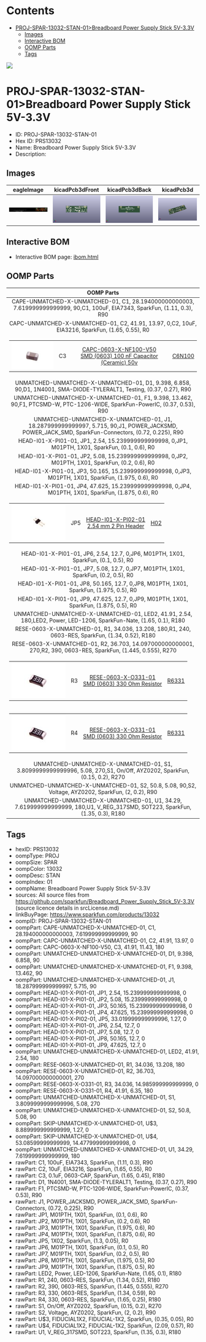 



Contents
========

* [PROJ-SPAR-13032-STAN-01>Breadboard Power Supply Stick 5V-3.3V](#proj-spar-13032-stan-01breadboard-power-supply-stick-5v-33v)
	* [Images](#images)
	* [Interactive BOM](#interactive-bom)
	* [OOMP Parts](#oomp-parts)
	* [Tags](#tags)
  
![][im]
# PROJ-SPAR-13032-STAN-01>Breadboard Power Supply Stick 5V-3.3V

- ID: PROJ-SPAR-13032-STAN-01
- Hex ID: PRS13032
- Name: Breadboard Power Supply Stick 5V-3.3V
- Description: 

## Images
  
  

|eagleImage|kicadPcb3dFront|kicadPcb3dBack|kicadPcb3d|
| :---: | :---: | :---: | :---: |
|[![eagleImage](eagleImage_140.png)](eagleImage_600.png)|[![kicadPcb3dFront](kicadPcb3dFront_140.png)](kicadPcb3dFront_600.png)|[![kicadPcb3dBack](kicadPcb3dBack_140.png)](kicadPcb3dBack_600.png)|[![kicadPcb3d](kicadPcb3d_140.png)](kicadPcb3d_600.png)|

## Interactive BOM

- Interactive BOM page: [ibom.html](kicad/bom/ibom.html)

## OOMP Parts
  

|OOMP Parts|
| :---: |
|CAPE-UNMATCHED-X-UNMATCHED-01, C1, 28.194000000000003, 7.619999999999999, 90,C1, 100uF, EIA7343, SparkFun, (1.11, 0.3), R90|
|CAPC-UNMATCHED-X-UNMATCHED-01, C2, 41.91, 13.97, 0,C2, 10uF, EIA3216, SparkFun, (1.65, 0.55), R0|
|<table><tr><td>![CAPC-0603-X-NF100-V50](https://raw.githubusercontent.com/oomlout/oomlout_OOMP_parts/main/CAPC-0603-X-NF100-V50/image_140.jpg)</td><td> C3</td><td>[CAPC-0603-X-NF100-V50<br>SMD (0603) 100 nF Capacitor (Ceramic) 50v](https://github.com/oomlout/oomlout_OOMP_parts/tree/main/CAPC-0603-X-NF100-V50/)</td><td>[C6N100](https://github.com/oomlout/oomlout_OOMP_parts/tree/main/CAPC-0603-X-NF100-V50/)</td></tr></table>|
|UNMATCHED-UNMATCHED-X-UNMATCHED-01, D1, 9.398, 6.858, 90,D1, 1N4001, SMA-DIODE-TYLERALT1, Testing, (0.37, 0.27), R90|
|UNMATCHED-UNMATCHED-X-UNMATCHED-01, F1, 9.398, 13.462, 90,F1, PTCSMD-W, PTC-1206-WIDE, SparkFun-PowerIC, (0.37, 0.53), R90|
|UNMATCHED-UNMATCHED-X-UNMATCHED-01, J1, 18.287999999999997, 5.715, 90,J1, POWER_JACKSMD, POWER_JACK_SMD, SparkFun-Connectors, (0.72, 0.225), R90|
|HEAD-I01-X-PI01-01, JP1, 2.54, 15.239999999999998, 0,JP1, M01PTH, 1X01, SparkFun, (0.1, 0.6), R0|
|HEAD-I01-X-PI01-01, JP2, 5.08, 15.239999999999998, 0,JP2, M01PTH, 1X01, SparkFun, (0.2, 0.6), R0|
|HEAD-I01-X-PI01-01, JP3, 50.165, 15.239999999999998, 0,JP3, M01PTH, 1X01, SparkFun, (1.975, 0.6), R0|
|HEAD-I01-X-PI01-01, JP4, 47.625, 15.239999999999998, 0,JP4, M01PTH, 1X01, SparkFun, (1.875, 0.6), R0|
|<table><tr><td>![HEAD-I01-X-PI02-01](https://raw.githubusercontent.com/oomlout/oomlout_OOMP_parts/main/HEAD-I01-X-PI02-01/image_140.jpg)</td><td> JP5</td><td>[HEAD-I01-X-PI02-01<br>2.54 mm 2 Pin Header](https://github.com/oomlout/oomlout_OOMP_parts/tree/main/HEAD-I01-X-PI02-01/)</td><td>[H02](https://github.com/oomlout/oomlout_OOMP_parts/tree/main/HEAD-I01-X-PI02-01/)</td></tr></table>|
|HEAD-I01-X-PI01-01, JP6, 2.54, 12.7, 0,JP6, M01PTH, 1X01, SparkFun, (0.1, 0.5), R0|
|HEAD-I01-X-PI01-01, JP7, 5.08, 12.7, 0,JP7, M01PTH, 1X01, SparkFun, (0.2, 0.5), R0|
|HEAD-I01-X-PI01-01, JP8, 50.165, 12.7, 0,JP8, M01PTH, 1X01, SparkFun, (1.975, 0.5), R0|
|HEAD-I01-X-PI01-01, JP9, 47.625, 12.7, 0,JP9, M01PTH, 1X01, SparkFun, (1.875, 0.5), R0|
|UNMATCHED-UNMATCHED-X-UNMATCHED-01, LED2, 41.91, 2.54, 180,LED2, Power, LED-1206, SparkFun-Nate, (1.65, 0.1), R180|
|RESE-0603-X-UNMATCHED-01, R1, 34.036, 13.208, 180,R1, 240, 0603-RES, SparkFun, (1.34, 0.52), R180|
|RESE-0603-X-UNMATCHED-01, R2, 36.703, 14.097000000000001, 270,R2, 390, 0603-RES, SparkFun, (1.445, 0.555), R270|
|<table><tr><td>![RESE-0603-X-O331-01](https://raw.githubusercontent.com/oomlout/oomlout_OOMP_parts/main/RESE-0603-X-O331-01/image_140.jpg)</td><td> R3</td><td>[RESE-0603-X-O331-01<br>SMD (0603) 330 Ohm Resistor](https://github.com/oomlout/oomlout_OOMP_parts/tree/main/RESE-0603-X-O331-01/)</td><td>[R6331](https://github.com/oomlout/oomlout_OOMP_parts/tree/main/RESE-0603-X-O331-01/)</td></tr></table>|
|<table><tr><td>![RESE-0603-X-O331-01](https://raw.githubusercontent.com/oomlout/oomlout_OOMP_parts/main/RESE-0603-X-O331-01/image_140.jpg)</td><td> R4</td><td>[RESE-0603-X-O331-01<br>SMD (0603) 330 Ohm Resistor](https://github.com/oomlout/oomlout_OOMP_parts/tree/main/RESE-0603-X-O331-01/)</td><td>[R6331](https://github.com/oomlout/oomlout_OOMP_parts/tree/main/RESE-0603-X-O331-01/)</td></tr></table>|
|UNMATCHED-UNMATCHED-X-UNMATCHED-01, S1, 3.8099999999999996, 5.08, 270,S1, On/Off, AYZ0202, SparkFun, (0.15, 0.2), R270|
|UNMATCHED-UNMATCHED-X-UNMATCHED-01, S2, 50.8, 5.08, 90,S2, Voltage, AYZ0202, SparkFun, (2, 0.2), R90|
|UNMATCHED-UNMATCHED-X-UNMATCHED-01, U1, 34.29, 7.619999999999999, 180,U1, V_REG_317SMD, SOT223, SparkFun, (1.35, 0.3), R180|

## Tags

- hexID: PRS13032
- oompType: PROJ
- oompSize: SPAR
- oompColor: 13032
- oompDesc: STAN
- oompIndex: 01
- oompName: Breadboard Power Supply Stick 5V-3.3V
- sources: All source files from https://github.com/sparkfun/Breadboard_Power_Supply_Stick_5V-3.3V (source licence details in srcLicense.md)
- linkBuyPage: https://www.sparkfun.com/products/13032
- oompID: PROJ-SPAR-13032-STAN-01
- oompPart: CAPE-UNMATCHED-X-UNMATCHED-01, C1, 28.194000000000003, 7.619999999999999, 90
- oompPart: CAPC-UNMATCHED-X-UNMATCHED-01, C2, 41.91, 13.97, 0
- oompPart: CAPC-0603-X-NF100-V50, C3, 41.91, 11.43, 180
- oompPart: UNMATCHED-UNMATCHED-X-UNMATCHED-01, D1, 9.398, 6.858, 90
- oompPart: UNMATCHED-UNMATCHED-X-UNMATCHED-01, F1, 9.398, 13.462, 90
- oompPart: UNMATCHED-UNMATCHED-X-UNMATCHED-01, J1, 18.287999999999997, 5.715, 90
- oompPart: HEAD-I01-X-PI01-01, JP1, 2.54, 15.239999999999998, 0
- oompPart: HEAD-I01-X-PI01-01, JP2, 5.08, 15.239999999999998, 0
- oompPart: HEAD-I01-X-PI01-01, JP3, 50.165, 15.239999999999998, 0
- oompPart: HEAD-I01-X-PI01-01, JP4, 47.625, 15.239999999999998, 0
- oompPart: HEAD-I01-X-PI02-01, JP5, 33.019999999999996, 1.27, 0
- oompPart: HEAD-I01-X-PI01-01, JP6, 2.54, 12.7, 0
- oompPart: HEAD-I01-X-PI01-01, JP7, 5.08, 12.7, 0
- oompPart: HEAD-I01-X-PI01-01, JP8, 50.165, 12.7, 0
- oompPart: HEAD-I01-X-PI01-01, JP9, 47.625, 12.7, 0
- oompPart: UNMATCHED-UNMATCHED-X-UNMATCHED-01, LED2, 41.91, 2.54, 180
- oompPart: RESE-0603-X-UNMATCHED-01, R1, 34.036, 13.208, 180
- oompPart: RESE-0603-X-UNMATCHED-01, R2, 36.703, 14.097000000000001, 270
- oompPart: RESE-0603-X-O331-01, R3, 34.036, 14.985999999999999, 0
- oompPart: RESE-0603-X-O331-01, R4, 41.91, 6.35, 180
- oompPart: UNMATCHED-UNMATCHED-X-UNMATCHED-01, S1, 3.8099999999999996, 5.08, 270
- oompPart: UNMATCHED-UNMATCHED-X-UNMATCHED-01, S2, 50.8, 5.08, 90
- oompPart: SKIP-UNMATCHED-X-UNMATCHED-01, U$3, 8.889999999999999, 1.27, 0
- oompPart: SKIP-UNMATCHED-X-UNMATCHED-01, U$4, 53.08599999999999, 14.477999999999998, 0
- oompPart: UNMATCHED-UNMATCHED-X-UNMATCHED-01, U1, 34.29, 7.619999999999999, 180
- rawPart: C1, 100uF, EIA7343, SparkFun, (1.11, 0.3), R90
- rawPart: C2, 10uF, EIA3216, SparkFun, (1.65, 0.55), R0
- rawPart: C3, 0.1uF, 0603-CAP, SparkFun, (1.65, 0.45), R180
- rawPart: D1, 1N4001, SMA-DIODE-TYLERALT1, Testing, (0.37, 0.27), R90
- rawPart: F1, PTCSMD-W, PTC-1206-WIDE, SparkFun-PowerIC, (0.37, 0.53), R90
- rawPart: J1, POWER_JACKSMD, POWER_JACK_SMD, SparkFun-Connectors, (0.72, 0.225), R90
- rawPart: JP1, M01PTH, 1X01, SparkFun, (0.1, 0.6), R0
- rawPart: JP2, M01PTH, 1X01, SparkFun, (0.2, 0.6), R0
- rawPart: JP3, M01PTH, 1X01, SparkFun, (1.975, 0.6), R0
- rawPart: JP4, M01PTH, 1X01, SparkFun, (1.875, 0.6), R0
- rawPart: JP5, 1X02, SparkFun, (1.3, 0.05), R0
- rawPart: JP6, M01PTH, 1X01, SparkFun, (0.1, 0.5), R0
- rawPart: JP7, M01PTH, 1X01, SparkFun, (0.2, 0.5), R0
- rawPart: JP8, M01PTH, 1X01, SparkFun, (1.975, 0.5), R0
- rawPart: JP9, M01PTH, 1X01, SparkFun, (1.875, 0.5), R0
- rawPart: LED2, Power, LED-1206, SparkFun-Nate, (1.65, 0.1), R180
- rawPart: R1, 240, 0603-RES, SparkFun, (1.34, 0.52), R180
- rawPart: R2, 390, 0603-RES, SparkFun, (1.445, 0.555), R270
- rawPart: R3, 330, 0603-RES, SparkFun, (1.34, 0.59), R0
- rawPart: R4, 330, 0603-RES, SparkFun, (1.65, 0.25), R180
- rawPart: S1, On/Off, AYZ0202, SparkFun, (0.15, 0.2), R270
- rawPart: S2, Voltage, AYZ0202, SparkFun, (2, 0.2), R90
- rawPart: U$3, FIDUCIAL1X2, FIDUCIAL-1X2, SparkFun, (0.35, 0.05), R0
- rawPart: U$4, FIDUCIAL1X2, FIDUCIAL-1X2, SparkFun, (2.09, 0.57), R0
- rawPart: U1, V_REG_317SMD, SOT223, SparkFun, (1.35, 0.3), R180



[im]: kicadPcb3d_450.png

